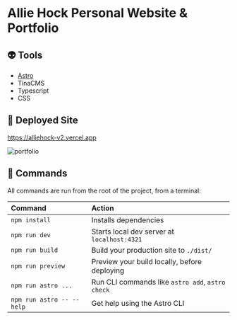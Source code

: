 # Allie Hock Personal Website & Portfolio

## 👽 Tools

- [Astro](https://docs.astro.build)
- TinaCMS
- Typescript
- CSS

## 🫱 Deployed Site

https://alliehock-v2.vercel.app

![portfolio](./public/assets/site-preview.png)

## 🧞 Commands

All commands are run from the root of the project, from a terminal:

| Command                   | Action                                           |
| :------------------------ | :----------------------------------------------- |
| `npm install`             | Installs dependencies                            |
| `npm run dev`             | Starts local dev server at `localhost:4321`      |
| `npm run build`           | Build your production site to `./dist/`          |
| `npm run preview`         | Preview your build locally, before deploying     |
| `npm run astro ...`       | Run CLI commands like `astro add`, `astro check` |
| `npm run astro -- --help` | Get help using the Astro CLI                     |

